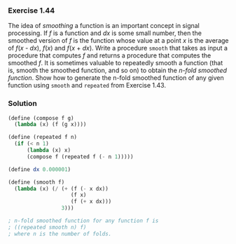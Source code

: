 ### Exercise 1.44

The idea of *smoothing* a function is an important concept in signal processing.
If *f* is a function and *dx* is some small number, then the smoothed version of
*f* is the function whose value at a point *x* is the average of *f*(*x* -
*dx*), *f*(*x*) and *f*(*x* + *dx*). Write a procedure `smooth` that takes as
input a procedure that computes *f* and returns a procedure that computes the
smoothed *f*. It is sometimes valuable to repeatedly smooth a function (that is,
smooth the smoothed function, and so on) to obtain the *n-fold smoothed
function*. Show how to generate the n-fold smoothed function of any given
function using `smooth` and `repeated` from Exercise 1.43.

### Solution

```scheme
(define (compose f g)
  (lambda (x) (f (g x))))

(define (repeated f n)
  (if (< n 1)
      (lambda (x) x)
      (compose f (repeated f (- n 1)))))

(define dx 0.000001)

(define (smooth f)
  (lambda (x) (/ (+ (f (- x dx))
                    (f x)
                    (f (+ x dx)))
                 3)))

; n-fold smoothed function for any function f is
; ((repeated smooth n) f)
; where n is the number of folds.
```
